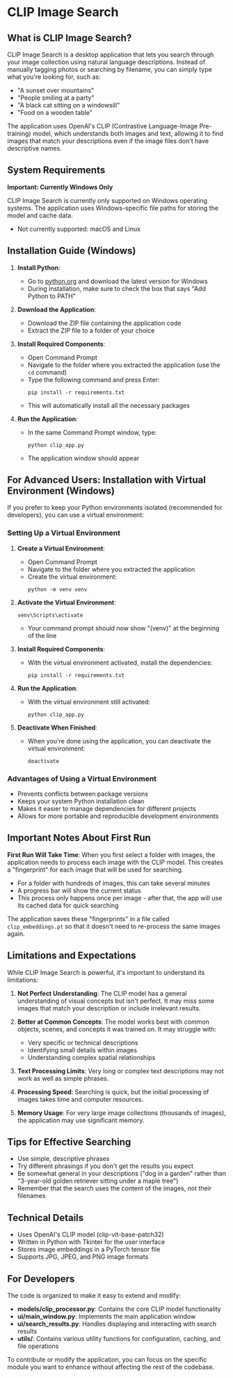 # CLIP Image Search

## What is CLIP Image Search?

CLIP Image Search is a desktop application that lets you search through your image collection using natural language descriptions. Instead of manually tagging photos or searching by filename, you can simply type what you're looking for, such as:

- "A sunset over mountains"
- "People smiling at a party"
- "A black cat sitting on a windowsill"
- "Food on a wooden table"

The application uses OpenAI's CLIP (Contrastive Language-Image Pre-training) model, which understands both images and text, allowing it to find images that match your descriptions even if the image files don't have descriptive names.

## System Requirements

**Important: Currently Windows Only**

CLIP Image Search is currently only supported on Windows operating systems. The application uses Windows-specific file paths for storing the model and cache data.

- Not currently supported: macOS and Linux


## Installation Guide (Windows)

1. **Install Python**: 
   - Go to [python.org](https://www.python.org/downloads/) and download the latest version for Windows
   - During installation, make sure to check the box that says "Add Python to PATH"

2. **Download the Application**:
   - Download the ZIP file containing the application code
   - Extract the ZIP file to a folder of your choice

3. **Install Required Components**:
   - Open Command Prompt
   - Navigate to the folder where you extracted the application (use the `cd` command)
   - Type the following command and press Enter:
     ```
     pip install -r requirements.txt
     ```
   - This will automatically install all the necessary packages

4. **Run the Application**:
   - In the same Command Prompt window, type:
     ```
     python clip_app.py
     ```
   - The application window should appear

## For Advanced Users: Installation with Virtual Environment (Windows)

If you prefer to keep your Python environments isolated (recommended for developers), you can use a virtual environment:

### Setting Up a Virtual Environment

1. **Create a Virtual Environment**:
   - Open Command Prompt
   - Navigate to the folder where you extracted the application
   - Create the virtual environment:
     ```
     python -m venv venv
     ```

2. **Activate the Virtual Environment**:
   ```
   venv\Scripts\activate
   ```
   - Your command prompt should now show "(venv)" at the beginning of the line

3. **Install Required Components**:
   - With the virtual environment activated, install the dependencies:
     ```
     pip install -r requirements.txt
     ```

4. **Run the Application**:
   - With the virtual environment still activated:
     ```
     python clip_app.py
     ```

5. **Deactivate When Finished**:
   - When you're done using the application, you can deactivate the virtual environment:
     ```
     deactivate
     ```

### Advantages of Using a Virtual Environment

- Prevents conflicts between package versions
- Keeps your system Python installation clean
- Makes it easier to manage dependencies for different projects
- Allows for more portable and reproducible development environments

## Important Notes About First Run

**First Run Will Take Time**: When you first select a folder with images, the application needs to process each image with the CLIP model. This creates a "fingerprint" for each image that will be used for searching.

- For a folder with hundreds of images, this can take several minutes
- A progress bar will show the current status
- This process only happens once per image - after that, the app will use its cached data for quick searching

The application saves these "fingerprints" in a file called `clip_embeddings.pt` so that it doesn't need to re-process the same images again.

## Limitations and Expectations

While CLIP Image Search is powerful, it's important to understand its limitations:

1. **Not Perfect Understanding**: The CLIP model has a general understanding of visual concepts but isn't perfect. It may miss some images that match your description or include irrelevant results.

2. **Better at Common Concepts**: The model works best with common objects, scenes, and concepts it was trained on. It may struggle with:
   - Very specific or technical descriptions
   - Identifying small details within images
   - Understanding complex spatial relationships

3. **Text Processing Limits**: Very long or complex text descriptions may not work as well as simple phrases.

4. **Processing Speed**: Searching is quick, but the initial processing of images takes time and computer resources.

5. **Memory Usage**: For very large image collections (thousands of images), the application may use significant memory.

## Tips for Effective Searching

- Use simple, descriptive phrases
- Try different phrasings if you don't get the results you expect
- Be somewhat general in your descriptions ("dog in a garden" rather than "3-year-old golden retriever sitting under a maple tree")
- Remember that the search uses the content of the images, not their filenames

## Technical Details

- Uses OpenAI's CLIP model (clip-vit-base-patch32)
- Written in Python with Tkinter for the user interface
- Stores image embeddings in a PyTorch tensor file
- Supports JPG, JPEG, and PNG image formats

## For Developers

The code is organized to make it easy to extend and modify:

- **models/clip_processor.py**: Contains the core CLIP model functionality
- **ui/main_window.py**: Implements the main application window
- **ui/search_results.py**: Handles displaying and interacting with search results
- **utils/**: Contains various utility functions for configuration, caching, and file operations

To contribute or modify the application, you can focus on the specific module you want to enhance without affecting the rest of the codebase.